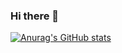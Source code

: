 ### Hi there 👋

[![Anurag's GitHub stats](https://github-readme-stats.vercel.app/api?username=halfbug)](https://github.com/anuraghazra/github-readme-stats)

<!--
**halfbug/halfbug** is a ✨ _special_ ✨ repository because its `README.md` (this file) appears on your GitHub profile.

Here are some ideas to get you started:

- 🔭 I’m currently working on ...
- 🌱 I’m currently learning ...
- 👯 I’m looking to collaborate on ...
- 🤔 I’m looking for help with ...
- 💬 Ask me about ...
- 📫 How to reach me: ...
- 😄 Pronouns: ...
- ⚡ Fun fact: ...
-->
